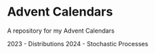 # Advent Calendars

A repository for my Advent Calendars

2023 - Distributions
2024 - Stochastic Processes

